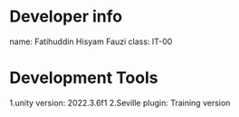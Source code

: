 # Developer info

name: Fatihuddin Hisyam Fauzi
class: IT-00

# Development Tools

1.unity version: 2022.3.6f1
2.Seville plugin: Training version